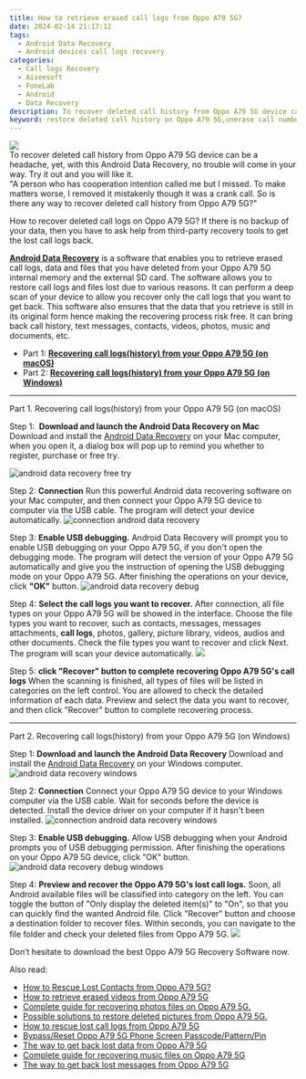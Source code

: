 ```yaml
---
title: How to retrieve erased call logs from Oppo A79 5G?
date: 2024-02-14 21:17:12
tags: 
  - Android Data Recovery
  - Android devices call logs recovery
categories: 
  - Call logs Recovery
  - Aiseesoft
  - FoneLab
  - Android
  - Data Recovery
description: To recover deleted call history from Oppo A79 5G device can be a headache, yet, with this Android Data Recovery, no trouble will come in your way. Try it out and you will like it.
keyword: restore deleted call history on Oppo A79 5G,unerase call numbers from Oppo A79 5G,Oppo A79 5G call logs retrieval,retrieve wiped call logs Oppo A79 5G,undelete call numbers from Oppo A79 5G,recover lost recent calls from Oppo A79 5G,deletes call history of Oppo A79 5G,lost all call history in Oppo A79 5G again,how to get the call history back on Oppo A79 5G,how to restore your files from Oppo A79 5G,how to get call history back from Oppo A79 5G,Oppo A79 5G delete call history recover
---
```


<img src="https://img0mobiles.techidaily.com/images/best-assets/devices/oppo/oppo-a79-5g/2.jpg" class="atpl-imgstyle"  />

<div class="atpl-content atpl-for-fonelab-android recover-call-logs">

<div class="atpl-post-description-part-1">
To recover deleted call history from Oppo A79 5G device can be a headache, yet, with this Android Data Recovery, no trouble will come in your way. Try it out and you will like it.
</div>



<div class="atpl-post-description-part-2">
<div class="tpl-content-sub-paragraph-question">
    "A person who has cooperation intention called me but I missed. To make matters worse, I removed it mistakenly though it was a crank call. So is there any way to recover deleted call history from Oppo A79 5G?"
</div>
<div class="tpl-content-sub-paragraph-content">
  <p>
    How to recover deleted call logs on Oppo A79 5G? If there is no backup of your data, then you have to ask help from third-party recovery tools to get the lost call logs back.
  </p>
</div>
</div>

<div class="atpl-post-description-part-3">
<div class="tpl-content-sub-paragraph-content">
  <p>
    <a href="https://tools.techidaily.com/aiseesoft-android-data-recovery/" target="_blank" rel="noopener"><strong>Android Data Recovery</strong></a> is a software that enables you to retrieve erased call logs, data and files that you have deleted from your Oppo A79 5G internal memory and the external SD card. The software allows you to restore call logs and files lost due to various reasons. It can perform a deep scan of your device to allow you recover only the call logs that you want to get back. This software also ensures that the data that you retrieve is still in its original form hence making the recovering process risk free. It can bring back call history, text messages, contacts, videos, photos, music and documents, etc.
  </p>
</div>
</div>

<ul>
  <li>Part 1: <strong><a href="#p1"> Recovering call logs(history) from your Oppo A79 5G  (on macOS)</a></strong></li>
  <li>Part 2: <strong><a href="#p2"> Recovering call logs(history) from your Oppo A79 5G  (on Windows)</a></strong></li>
</ul>


<!-- Part 1 -->
<a id="p1" name="p1" ></a><hr>

<div>
  <span class="atpl-step-part-style">Part 1. Recovering call logs(history) from your Oppo A79 5G (on macOS)</span>
</div>

<span class="atpl-stepstyle-a"><span>Step 1: </span></span> <strong>Download and launch the Android Data Recovery on Mac</strong>
Download and install the <a href="https://tools.techidaily.com/aiseesoft-android-data-recovery/" target="_blank" rel="noopener">Android Data Recovery</a> on your Mac computer, when you open it, a dialog box will pop up to remind you whether to register, purchase or free try.

<img src="https://tools.techidaily.com/images/apps/aiseesoft/android-data-recovery/mac-free-try.png" class="atpl-imgstyle" alt="android data recovery free try" />

<span class="atpl-stepstyle-a"><span>Step 2: </span></span> <strong>Connection</strong>
Run this powerful Android data recovering software on your Mac computer, and then connect your Oppo A79 5G device to computer via the USB cable. The program will detect your device automatically.
<img src="https://tools.techidaily.com/images/apps/aiseesoft/android-data-recovery/mac-connection-interface.jpg" class="atpl-imgstyle" alt="connection android data recovery" />

<span class="atpl-stepstyle-a"><span>Step 3: </span></span> <strong>Enable USB debugging.</strong>
Android Data Recovery will prompt you to enable USB debugging on your Oppo A79 5G, if you don't open the debugging mode. The program will detect the version of your Oppo A79 5G automatically and give you the instruction of opening the USB debugging mode on your Oppo A79 5G. After finishing the operations on your device, click <strong>"OK"</strong> button.
<img src="https://tools.techidaily.com/images/apps/aiseesoft/android-data-recovery/mac-android-usb-debug.jpg"  class="atpl-imgstyle" alt="android data recovery debug" />

<span class="atpl-stepstyle-a"><span>Step 4: </span></span> <strong>Select the call logs you want to recover.</strong>
After connection, all file types on your Oppo A79 5G will be showed in the interface. Choose the file types you want to recover, such as contacts, messages, messages attachments, <b>call logs</b>, photos, gallery, picture library, videos, audios and other documents. Check the file types you want to recover and click Next. The program will scan your device automatically.
<img src="https://tools.techidaily.com/images/apps/aiseesoft/android-data-recovery/mac-choose-type-call-logs.jpg" class="atpl-imgstyle"  />

<span class="atpl-stepstyle-a"><span>Step 5: </span></span> <strong>click "Recover" button to  complete recovering Oppo A79 5G's call logs</strong>
When the scanning is finished, all types of files will be listed in categories on the left control. You are allowed to check the detailed information of each data. Preview and select the data you want to recover, and then click "Recover" button to complete recovering process.


<a id="p2" name="p2"></a><hr>

<!-- Part 2 -->
<div>
  <span class="atpl-step-part-style">Part 2. Recovering call logs(history) from your Oppo A79 5G (on Windows)</span>
</div>

<span class="atpl-stepstyle-a"><span>Step 1: </span></span> <strong>Download and launch the Android Data Recovery</strong>
Download and install the <a href="https://tools.techidaily.com/aiseesoft-android-data-recovery/" target="_blank" rel="noopener">Android Data Recovery</a> on your Windows computer.
<img src="https://tools.techidaily.com/images/apps/aiseesoft/android-data-recovery/win-start-interface.png"  class="atpl-imgstyle" alt="android data recovery windows" />

<span class="atpl-stepstyle-a"><span>Step 2: </span></span> <strong>Connection</strong>
Connect your Oppo A79 5G device to your Windows computer via the USB cable. Wait for seconds before the device is detected. Install the device driver on your computer if it hasn't been installed.
<img src="https://tools.techidaily.com/images/apps/aiseesoft/android-data-recovery/win-connection-interface.png" class="atpl-imgstyle" alt="connection android data recovery windows" />

<span class="atpl-stepstyle-a"><span>Step 3: </span></span> <strong>Enable USB debugging.</strong>
Allow USB debugging when your Android prompts you of USB debugging permission. After finishing the operations on your Oppo A79 5G device, click "OK" button.
<img src="https://tools.techidaily.com/images/apps/aiseesoft/android-data-recovery/win-android-usb-debug.png" class="atpl-imgstyle" alt="android data recovery debug windows" />

<span class="atpl-stepstyle-a"><span>Step 4: </span></span> <strong>Preview and recover the Oppo A79 5G's lost call logs.</strong>
Soon, all Android available files will be classified into category on the left. You can toggle the button of "Only display the deleted item(s)" to "On", so that you can quickly find the wanted Android file. Click "Recover" button and choose a destination folder to recover files. Within seconds, you can navigate to the file folder and check your deleted files from Oppo A79 5G.
<img src="https://tools.techidaily.com/images/apps/aiseesoft/android-data-recovery/win-recover-call-logs.png" class="atpl-imgstyle"  />

<div class="atpl-post-description-part-4">
<div class="tpl-content-sub-paragraph-normal">
  <p>
    Don’t hesitate to download the best Oppo A79 5G Recovery Software now.
  </p>
</div>
</div>

<ins class="adsbygoogle"
     style="display:block"
     data-ad-client="ca-pub-7571918770474297"
     data-ad-slot="8358498916"
     data-ad-format="auto"
     data-full-width-responsive="true"></ins>

<span class="atpl-alsoreadstyle">Also read:</span>
<div><ul>
<li><a href="/how-to-rescue-lost-contacts-from-oppo-a79-5g-by-fonelab-android-recover-contacts/" target="_blank" rel="noopener"><u>How to Rescue Lost Contacts from Oppo A79 5G?</u></a></li>
<li><a href="/how-to-retrieve-erased-videos-from-oppo-a79-5g-by-fonelab-android-recover-video/" target="_blank" rel="noopener"><u>How to retrieve erased videos from Oppo A79 5G</u></a></li>
<li><a href="/complete-guide-for-recovering-photos-files-on-oppo-a79-5g-by-fonelab-android-recover-photos/" target="_blank" rel="noopener"><u>Complete guide for recovering photos files on Oppo A79 5G.</u></a></li>
<li><a href="/possible-solutions-to-restore-deleted-pictures-from-oppo-a79-5g-by-fonelab-android-recover-pictures/" target="_blank" rel="noopener"><u>Possible solutions to restore deleted pictures from Oppo A79 5G.</u></a></li>
<li><a href="/how-to-rescue-lost-call-logs-from-oppo-a79-5g-by-fonelab-android-recover-call-logs/" target="_blank" rel="noopener"><u>How to rescue lost call logs from Oppo A79 5G</u></a></li>
<li><a href="/bypass-reset-oppo-a79-5g-phone-screen-passcode-pattern-pin-by-drfone-android-unlock-android-unlock/" target="_blank" rel="noopener"><u>Bypass/Reset Oppo A79 5G Phone Screen Passcode/Pattern/Pin</u></a></li>
<li><a href="/the-way-to-get-back-lost-data-from-oppo-a79-5g-by-fonelab-android-recover-data/" target="_blank" rel="noopener"><u>The way to get back lost data from Oppo A79 5G</u></a></li>
<li><a href="/complete-guide-for-recovering-music-files-on-oppo-a79-5g-by-fonelab-android-recover-music/" target="_blank" rel="noopener"><u>Complete guide for recovering music files on Oppo A79 5G</u></a></li>
<li><a href="/the-way-to-get-back-lost-messages-from-oppo-a79-5g-by-fonelab-android-recover-messages/" target="_blank" rel="noopener"><u>The way to get back lost messages from Oppo A79 5G</u></a></li>
</ul></div>

</div>

